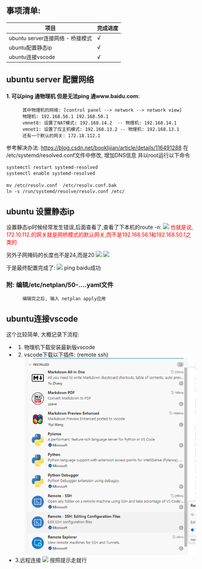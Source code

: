 ## 事项清单:
项目 | 完成进度
----- | ----
ubuntu server连接网络  - 桥接模式|  √
ubuntu配置静态ip | √
ubuntu连接vscode | √


## ubuntu server 配置网络
  #### 1. 可以ping 通物理机 但是无法ping 通www.baidu.com:
          其中物理机的网络: [control panel --> network --> network view]
          物理机: 192.168.56.1 192.168.50.1
          vmnet8: 设置了NAT模式: 192.168.14.2  -- 物理机: 192.168.14.1
          vmnet1: 设置了仅主机模式: 192.168.13.2 -- 物理机: 192.168.13.1
          还有一个默认的网关: 172.18.112.1 
参考解决办法: https://blog.csdn.net/booklijian/article/details/116491288
       在 /etc/systemd/resolved.conf文件中修改, 增加DNS信息
       并以root运行以下命令
```
systemctl restart systemd-resolved
systemctl enable systemd-resolved
 
mv /etc/resolv.conf  /etc/resolv.conf.bak
ln -s /run/systemd/resolve/resolv.conf /etc/
```

## ubuntu 设置静态ip
  设置静态ip时候经常发生错误,后面查看了,查看了下本机的route -n:
  ![
  ](image.png)
  <font color="#FF0000">也就是说, 172.10.112.的网关就是网桥模式的默认网关,而不是192.168.56.1和192.168.50.1之类的</font>
  
  另外子网掩码的长度也不是24,而是20
  ![
  ](image-1.png)
  ![
  ](image-2.png)

  于是最终配置完成了:
  ![
  ](image-3.png)
  ping baidu成功

  ### 附: 编辑/etc/netplan/50-....yaml文件
          编辑完之后, 输入 netplan apply应用

  ## ubuntu连接vscode
  这个比较简单, 大概记录下流程:
  * 1. 物理机下载安装最新版vscode
  * 2. vscode下载以下插件: (remote ssh)
    ![alt text](image-4.png)
  * 3.远程连接
  ![
  ](image-5.png)
  按照提示走就行

